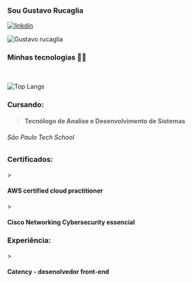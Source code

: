 
### Sou Gustavo Rucaglia 

[![linkdin](https://img.shields.io/badge/LinkedIn-0077B5?style=for-the-badge&logo=linkedin&logoColor=white)](https://www.linkedin.com/in/gustavo-rucaglia-bozetti-santiago-031888248/)

![Gustavo rucaglia](https://github-readme-stats.vercel.app/api?username=gustavoRucaglia&show_icons=true&theme=radical)


### Minhas tecnologias 🧑‍💻
<br>

![Top Langs](https://github-readme-stats.vercel.app/api/top-langs/?username=gustavoRucaglia&layout=compact)

<h3>Cursando:</h3>

> <h4>Tecnólogo de Analise e Desenvolvimento de Sistemas</h4>
<h6>São Paulo Tech School</h6>

<h3>Certificados:</h3>
> <h4> AWS certified cloud practitioner</h4>
> <h4> Cisco Networking Cybersecurity essencial</h4>

<h3>Experiência:</h3>
> <h4> Catency - desenolvedor front-end</h4>
